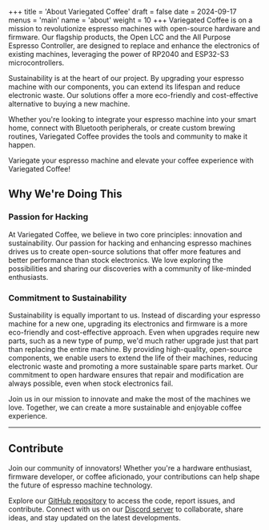 +++
title = 'About Variegated Coffee'
draft = false
date = 2024-09-17
menus = 'main'
name = 'about'
weight = 10
+++
Variegated Coffee is on a mission to revolutionize espresso machines with open-source hardware and firmware. Our flagship products, the Open LCC and the All Purpose Espresso Controller, are designed to replace and enhance the electronics of existing machines, leveraging the power of RP2040 and ESP32-S3 microcontrollers.

Sustainability is at the heart of our project. By upgrading your espresso machine with our components, you can extend its lifespan and reduce electronic waste. Our solutions offer a more eco-friendly and cost-effective alternative to buying a new machine.

Whether you're looking to integrate your espresso machine into your smart home, connect with Bluetooth peripherals, or create custom brewing routines, Variegated Coffee provides the tools and community to make it happen.

Variegate your espresso machine and elevate your coffee experience with Variegated Coffee!

## Why We're Doing This

### Passion for Hacking

At Variegated Coffee, we believe in two core principles: innovation and sustainability. Our passion for hacking and enhancing espresso machines drives us to create open-source solutions that offer more features and better performance than stock electronics. We love exploring the possibilities and sharing our discoveries with a community of like-minded enthusiasts.

### Commitment to Sustainability

Sustainability is equally important to us. Instead of discarding your espresso machine for a new one, upgrading its electronics and firmware is a more eco-friendly and cost-effective approach. Even when upgrades require new parts, such as a new type of pump, we'd much rather upgrade just that part than replacing the entire machine. By providing high-quality, open-source components, we enable users to extend the life of their machines, reducing electronic waste and promoting a more sustainable spare parts market. Our commitment to open hardware ensures that repair and modification are always possible, even when stock electronics fail.

Join us in our mission to innovate and make the most of the machines we love. Together, we can create a more sustainable and enjoyable coffee experience.

---

## Contribute

Join our community of innovators! Whether you're a hardware enthusiast, firmware developer, or coffee aficionado, your contributions can help shape the future of espresso machine technology.

Explore our [GitHub repository](https://github.com/variegated-coffee) to access the code, report issues, and contribute. Connect with us on our [Discord server](https://discord.gg/gn9aGHAc3U) to collaborate, share ideas, and stay updated on the latest developments.